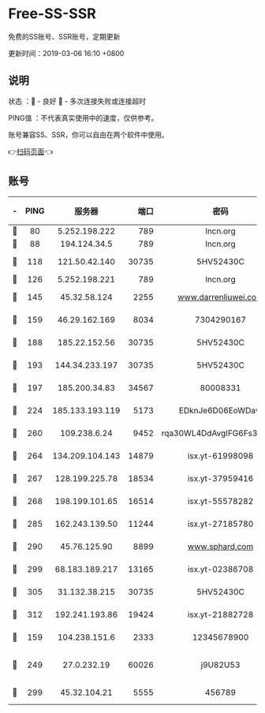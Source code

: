 # Free-SS-SSR

免费的SS账号、SSR账号，定期更新

更新时间：2019-03-06 16:10 +0800

## 说明

状态     ：🙂 - 良好 🙁 - 多次连接失败或连接超时

PING值   ：不代表真实使用中的速度，仅供参考。

账号兼容SS、SSR，你可以自由在两个软件中使用。

👉[扫码页面](https://liesauer.github.io/Free-SS-SSR/)👈

## 账号

|-|PING|服务器|端口|密码|加密方式|区域|
|:----:|:----:|:-----:|-----:|:----:|:----:|:----:|
|🙂|80|5.252.198.222|789|lncn.org|rc4|JP|
|🙂|88|194.124.34.5|789|lncn.org|rc4|JP|
|🙂|118|121.50.42.140|30735|5HV52430C|aes-256-cfb|JP|
|🙂|126|5.252.198.221|789|lncn.org|rc4|JP|
|🙂|145|45.32.58.124|2255|www.darrenliuwei.com|aes-256-cfb|JP|
|🙂|159|46.29.162.169|8034|7304290167|aes-256-cfb|RU|
|🙂|188|185.22.152.56|30735|5HV52430C|aes-256-cfb|RU|
|🙂|193|144.34.233.197|30735|5HV52430C|aes-256-cfb|US|
|🙂|197|185.200.34.83|34567|80008331|aes-256-cfb|US|
|🙂|224|185.133.193.119|5173|EDknJe6D06EoWDaw|aes-256-cfb|US|
|🙂|260|109.238.6.24|9452|rqa30WL4DdAvgIFG6Fs3znzTa|aes-256-cfb|FR|
|🙂|264|134.209.104.143|14879|isx.yt-61998098|aes-256-cfb|SG|
|🙂|267|128.199.225.78|18534|isx.yt-37959416|aes-256-cfb|SG|
|🙂|268|198.199.101.65|16514|isx.yt-55578282|aes-256-cfb|US|
|🙂|285|162.243.139.50|11244|isx.yt-27185780|aes-256-cfb|US|
|🙂|290|45.76.125.90|8899|www.sphard.com|aes-256-cfb|JP|
|🙂|299|68.183.189.217|13165|isx.yt-02386708|aes-256-cfb|SG|
|🙂|305|31.132.38.215|30735|5HV52430C|aes-256-cfb|US|
|🙂|312|192.241.193.86|19424|isx.yt-21882728|aes-256-cfb|US|
|🙂|159|104.238.151.6|2333|12345678900|aes-256-cfb|JP|
|🙂|249|27.0.232.19|60026|j9U82U53|xchacha20-ietf-poly1305|HK|
|🙂|299|45.32.104.21|5555|456789|aes-256-cfb|SG|
